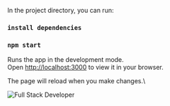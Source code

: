 In the project directory, you can run:
### `install dependencies`
### `npm start`

Runs the app in the development mode.\
Open [http://localhost:3000](http://localhost:3000) to view it in your browser.

The page will reload when you make changes.\

![Full Stack Developer](https://i.pinimg.com/originals/70/e3/d4/70e3d44d23d944f8f78d6c593bec7701.png)


